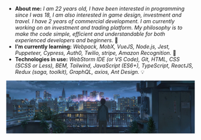 * **About me:** *I am 22 years old, I have been interested in programming since I was 18, I am also interested in game design, investment and travel. I have 2 years of commercial development. I am currently working on an investment and trading platform. My philosophy is to make the code simple, efficient and understandable for both experienced developers and beginners.* 🔭
* **I’m currently learning:** *Webpack, MobX, VueJS, Node.js, Jest, Puppeteer, Cypress, Auth0, Twilio, stripe, Amazon Recognition.* 🌱
* **Technologies in use:** *WebStorm IDE (or VS Code), Git, HTML, CSS (SCSS or Less), BEM, Tailwind, JavaScript (ES6+), TypeScript, ReactJS, Redux (saga, toolkit), GraphQL, axios, Ant Design.* 💡

<img src="https://raw.githubusercontent.com/gzhel/gzhel/main/images/2.jpg">

<!-- * **Personal project of September:** *landing page application using HTML, SCSS, Material UI, BEM, JavaScript, ReactJS (no "flux").* 💯 -->

<!--
**gzhel/gzhel** is a ✨ _special_ ✨ repository because its `README.md` (this file) appears on your GitHub profile.

Here are some ideas to get you started:

- 🔭 I’m currently working on ...
- 🌱 I’m currently learning ...
- 👯 I’m looking to collaborate on ...
- 🤔 I’m looking for help with ...
- 💬 Ask me about ...
- 📫 How to reach me: ...
- 😄 Pronouns: ...
- ⚡ Fun fact: ...
-->
